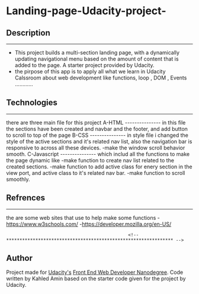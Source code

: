 # Landing-page-Udacity-project-



## Description
-------------------------------------------------------
- This project builds a multi-section landing page, with a dynamically updating navigational menu based on the amount of content that is added to the page.
A starter project  provided by Udacity.
- the pirpose of this app is to apply all what we learn in Udacity Calssroom about web development like functions, loop , DOM , Events ............
                                                  <!-- *************************************************************** -->
## Technologies
--------------------------------------------------------
there are three main file for this project
                                 A-HTML
                                 ---------------
                                 in this file the sections have been created and navbar and the footer, and add button to scroll to top of the page
                                 B-CSS
                                 ---------------
                                 in style file i changed the style of the active sections and it's related nav list, also the navigation bar is responsive to across all these devices. 
                                 -make the window scroll behavior smooth.
                                 C-Javascript
                                 ---------------
                                 which includ all the functions to make the page dynamic like
                                                -make function to create nav list related to the created sections.
                                                -make function to add active class for enery section in the view port, and active class to it's related nav bar.
                                                -make function to scroll smoothly.
                                                  <!-- *************************************************************** -->

## Refrences
----------------------------------------------------------
the are some web sites that use to help make some functions
                                                -https://www.w3schools.com/
                                                -https://developer.mozilla.org/en-US/

                                                  <!-- *************************************************************** -->
## Author
Project made for [Udacity's](http://udacity.com) [Front End Web Developer Nanodegree](https://www.udacity.com/course/front-end-web-developer-nanodegree--nd0011).
Code written by Kahled Amin based on the starter code given for the project by Udacity.


